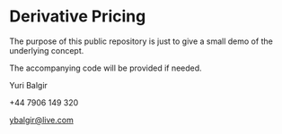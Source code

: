 # Derivative Pricing

  The purpose of this public repository is just to give a small demo of the underlying concept.
  
  The accompanying code will be provided if needed.
  
  
  Yuri Balgir 
  
  +44 7906 149 320
  
  ybalgir@live.com
  
